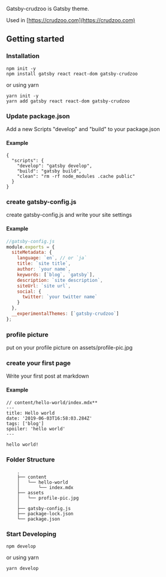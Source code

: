 Gatsby-crudzoo is Gatsby theme.

Used in [https://crudzoo.com](https://crudzoo.com)

## Getting started

### Installation

```
npm init -y
npm install gatsby react react-dom gatsby-crudzoo
```

or using yarn

```
yarn init -y
yarn add gatsby react react-dom gatsby-crudzoo
```

### Update package.json

Add a new Scripts "develop" and "build" to your package.json

#### Example

```
{
  "scripts": {
    "develop": "gatsby develop",
    "build": "gatsby build",
    "clean": "rm -rf node_modules .cache public"
  }
}
```

### create gatsby-config.js

create gatsby-config.js and write your site settings

#### Example

```javascript
//gatsby-config.js
module.exports = {
  siteMetadata: {
    language: `en`, // or `ja`
    title: `site title`,
    author: `your name`,
    keywords: [`blog`, `gatsby`],
    description: `site description`,
    siteUrl: `site url`,
    social: {
      twitter: `your twitter name`
    }
  },
  __experimentalThemes: [`gatsby-crudzoo`]
};
```

### profile picture

put on your profile picture on assets/profile-pic.jpg

### create your first page

Write your first post at markdown

#### Example

```
// content/hello-world/index.mdx**
---
title: Hello world
date: '2019-06-03T16:58:03.284Z'
tags: ['blog']
spoiler: 'hello world'
---

hello world!
```

### Folder Structure

```
    .
    ├── content
    │   └── hello-world
    │       └── index.mdx
    ├── assets
    │   └── profile-pic.jpg
    │
    ├── gatsby-config.js
    ├── package-lock.json
    └── package.json
```

### Start Developing

```
npm develop
```

or using yarn

```
yarn develop
```
